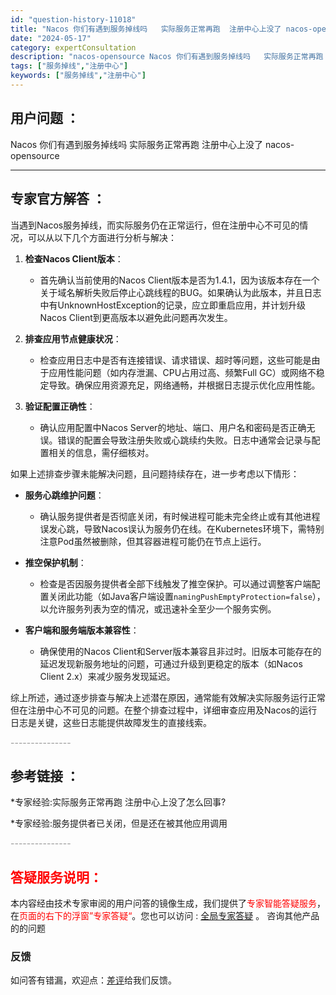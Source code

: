 ```yaml
---
id: "question-history-11018"
title: "Nacos 你们有遇到服务掉线吗   实际服务正常再跑  注册中心上没了 nacos-opensource"
date: "2024-05-17"
category: expertConsultation
description: "nacos-opensource Nacos 你们有遇到服务掉线吗   实际服务正常再跑  注册中心上没了"
tags: ["服务掉线","注册中心"]
keywords: ["服务掉线","注册中心"]
---
```


## 用户问题 ： 
 Nacos 你们有遇到服务掉线吗   实际服务正常再跑  注册中心上没了 nacos-opensource 

---------------
## 专家官方解答 ：

当遇到Nacos服务掉线，而实际服务仍在正常运行，但在注册中心不可见的情况，可以从以下几个方面进行分析与解决：

1. **检查Nacos Client版本**：
   - 首先确认当前使用的Nacos Client版本是否为1.4.1，因为该版本存在一个关于域名解析失败后停止心跳线程的BUG。如果确认为此版本，并且日志中有UnknownHostException的记录，应立即重启应用，并计划升级Nacos Client到更高版本以避免此问题再次发生。

2. **排查应用节点健康状况**：
   - 检查应用日志中是否有连接错误、请求错误、超时等问题，这些可能是由于应用性能问题（如内存泄漏、CPU占用过高、频繁Full GC）或网络不稳定导致。确保应用资源充足，网络通畅，并根据日志提示优化应用性能。

3. **验证配置正确性**：
   - 确认应用配置中Nacos Server的地址、端口、用户名和密码是否正确无误。错误的配置会导致注册失败或心跳续约失败。日志中通常会记录与配置相关的信息，需仔细核对。

如果上述排查步骤未能解决问题，且问题持续存在，进一步考虑以下情形：

- **服务心跳维护问题**：
  - 确认服务提供者是否彻底关闭，有时候进程可能未完全终止或有其他进程误发心跳，导致Nacos误认为服务仍在线。在Kubernetes环境下，需特别注意Pod虽然被删除，但其容器进程可能仍在节点上运行。

- **推空保护机制**：
  - 检查是否因服务提供者全部下线触发了推空保护。可以通过调整客户端配置关闭此功能（如Java客户端设置`namingPushEmptyProtection=false`），以允许服务列表为空的情况，或迅速补全至少一个服务实例。

- **客户端和服务端版本兼容性**：
  - 确保使用的Nacos Client和Server版本兼容且非过时。旧版本可能存在的延迟发现新服务地址的问题，可通过升级到更稳定的版本（如Nacos Client 2.x）来减少服务发现延迟。

综上所述，通过逐步排查与解决上述潜在原因，通常能有效解决实际服务运行正常但在注册中心不可见的问题。在整个排查过程中，详细审查应用及Nacos的运行日志是关键，这些日志能提供故障发生的直接线索。


<font color="#949494">---------------</font> 


## 参考链接 ：

*专家经验:实际服务正常再跑 注册中心上没了怎么回事? 
 
 *专家经验:服务提供者已关闭，但是还在被其他应用调用 


 <font color="#949494">---------------</font> 
 


## <font color="#FF0000">答疑服务说明：</font> 

本内容经由技术专家审阅的用户问答的镜像生成，我们提供了<font color="#FF0000">专家智能答疑服务</font>，在<font color="#FF0000">页面的右下的浮窗”专家答疑“</font>。您也可以访问 : [全局专家答疑](https://opensource.alibaba.com/chatBot) 。 咨询其他产品的的问题

### 反馈
如问答有错漏，欢迎点：[差评](https://ai.nacos.io/user/feedbackByEnhancerGradePOJOID?enhancerGradePOJOId=13707)给我们反馈。
